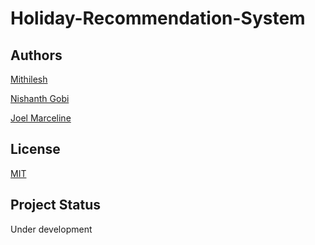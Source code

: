 # Holiday-Recommendation-System




## Authors

[Mithilesh](https://github.com/Mithilesh-V)

[Nishanth Gobi](https://github.com/Nishanth-Gobi)

[Joel Marceline](https://github.com/Joel-Marc)


## License

[MIT](https://github.com/Mithilesh-V/Holiday-Recommendation-System/blob/main/LICENSE)


## Project Status 

Under development
